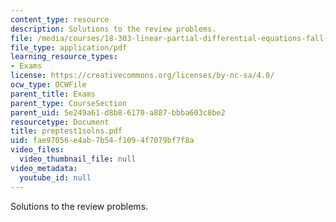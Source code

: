 ```yaml
---
content_type: resource
description: Solutions to the review problems.
file: /media/courses/18-303-linear-partial-differential-equations-fall-2006/fae97056e4ab7b54f1094f7079bf7f8a_preptest1solns.pdf
file_type: application/pdf
learning_resource_types:
- Exams
license: https://creativecommons.org/licenses/by-nc-sa/4.0/
ocw_type: OCWFile
parent_title: Exams
parent_type: CourseSection
parent_uid: 5e249a61-d8b8-6170-a887-bbba603c8be2
resourcetype: Document
title: preptest1solns.pdf
uid: fae97056-e4ab-7b54-f109-4f7079bf7f8a
video_files:
  video_thumbnail_file: null
video_metadata:
  youtube_id: null
---
```

Solutions to the review problems.